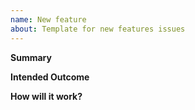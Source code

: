 ```yaml
---
name: New feature
about: Template for new features issues
---
```


**Summary**
<!---What's this feature about? --->


**Intended Outcome** 
<!---How this feature will help the users/us? --->


**How will it work?**
<!---Detail explanation of the feature with the different possible scenarios and the design if applicable. --->
